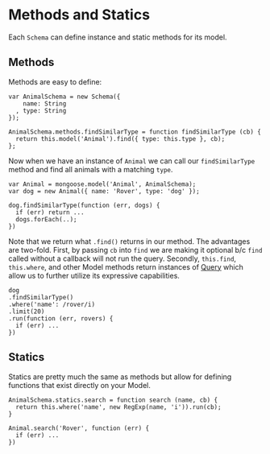 Methods and Statics
====================

Each `Schema` can define instance and static methods for its model.

## Methods

Methods are easy to define:

    var AnimalSchema = new Schema({
        name: String
      , type: String
    });

    AnimalSchema.methods.findSimilarType = function findSimilarType (cb) {
      return this.model('Animal').find({ type: this.type }, cb);
    };

Now when we have an instance of `Animal` we can call our `findSimilarType` method and find all animals with a matching `type`.

    var Animal = mongoose.model('Animal', AnimalSchema);
    var dog = new Animal({ name: 'Rover', type: 'dog' });

    dog.findSimilarType(function (err, dogs) {
      if (err) return ...
      dogs.forEach(..);
    })

Note that we return what `.find()` returns in our method. The advantages are two-fold. First, by passing `cb` into `find` we are making it optional b/c `find` called without a callback will not run the query. Secondly, `this.find`, `this.where`, and other Model methods return instances of [Query](/docs/finding-documents.html) which allow us to further utilize its expressive capabilities.

    dog
    .findSimilarType()
    .where('name': /rover/i)
    .limit(20)
    .run(function (err, rovers) {
      if (err) ...
    })

## Statics

Statics are pretty much the same as methods but allow for defining functions that exist directly on your Model.

    AnimalSchema.statics.search = function search (name, cb) {
      return this.where('name', new RegExp(name, 'i')).run(cb);
    }

    Animal.search('Rover', function (err) {
      if (err) ...
    })
